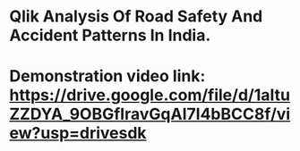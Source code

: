 # Qlik Analysis Of Road Safety And Accident Patterns In India.
# Demonstration video link: https://drive.google.com/file/d/1aItuZZDYA_9OBGfIravGqAI7I4bBCC8f/view?usp=drivesdk
